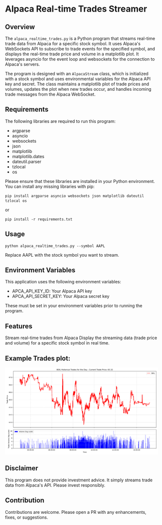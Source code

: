# Alpaca Real-time Trades Streamer

## Overview
The `alpaca_realtime_trades.py` is a Python program that streams real-time trade data from Alpaca for a specific stock symbol. It uses Alpaca's WebSockets API to subscribe to trade events for the specified symbol, and displays the real-time trade price and volume in a matplotlib plot. It leverages asyncio for the event loop and websockets for the connection to Alpaca's servers.

The program is designed with an `AlpacaStream` class, which is initialized with a stock symbol and uses environmental variables for the Alpaca API key and secret. The class maintains a matplotlib plot of trade prices and volumes, updates the plot when new trades occur, and handles incoming trade messages from the Alpaca WebSocket.

## Requirements
The following libraries are required to run this program:

- argparse
- asyncio
- websockets
- json
- matplotlib
- matplotlib.dates
- dateutil.parser
- tzlocal
- os

Please ensure that these libraries are installed in your Python environment. You can install any missing libraries with pip:

```
pip install argparse asyncio websockets json matplotlib dateutil tzlocal os
```

or 

```
pip install -r requirements.txt
```
## Usage

```
python alpaca_realtime_trades.py --symbol AAPL
```

Replace AAPL with the stock symbol you want to stream.

## Environment Variables

This application uses the following environment variables:

* APCA_API_KEY_ID: Your Alpaca API key
* APCA_API_SECRET_KEY: Your Alpaca secret key

These must be set in your environment variables prior to running the program.

## Features
Stream real-time trades from Alpaca
Display the streaming data (trade price and volume) for a specific stock symbol in real time.

## Example Trades plot:

![Example Plot](Figure_1.png)

## Disclaimer
This program does not provide investment advice. It simply streams trade data from Alpaca's API. Please invest responsibly.

## Contribution
Contributions are welcome. Please open a PR with any enhancements, fixes, or suggestions.
